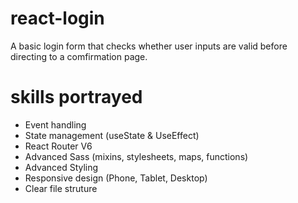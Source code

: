 # react-login
A basic login form that checks whether user inputs are valid before directing to a comfirmation page.

# skills portrayed
- Event handling
- State management (useState & UseEffect)
- React Router V6
- Advanced Sass (mixins, stylesheets, maps, functions)
- Advanced Styling
- Responsive design (Phone, Tablet, Desktop)
- Clear file struture

